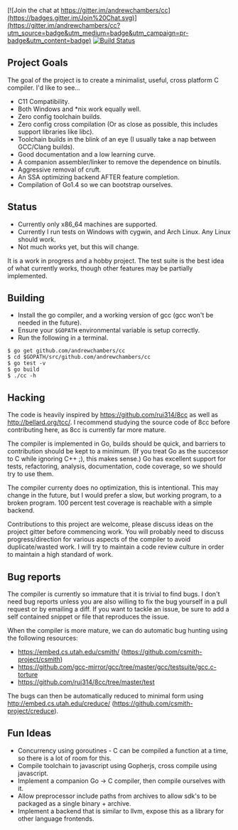 [![Join the chat at https://gitter.im/andrewchambers/cc](https://badges.gitter.im/Join%20Chat.svg)](https://gitter.im/andrewchambers/cc?utm_source=badge&utm_medium=badge&utm_campaign=pr-badge&utm_content=badge)
[![Build Status](https://travis-ci.org/andrewchambers/cc.svg?branch=master)](https://travis-ci.org/andrewchambers/cc)

## Project Goals

The goal of the project is to create a minimalist, useful, cross platform C compiler. I'd like to see...

- C11 Compatibility.
- Both Windows and *nix work equally well.
- Zero config toolchain builds.
- Zero config cross compilation (Or as close as possible, this includes support libraries like libc).
- Toolchain builds in the blink of an eye (I usually take a nap between GCC/Clang builds).
- Good documentation and a low learning curve.
- A companion assembler/linker to remove the dependence on binutils.
- Aggressive removal of cruft.
- An SSA optimizing backend AFTER feature completion.
- Compilation of Go1.4 so we can bootstrap ourselves.

## Status

- Currently only x86_64 machines are supported.
- Currently I run tests on Windows with cygwin, and Arch Linux. Any Linux should work. 
- Not much works yet, but this will change.

It is a work in progress and a hobby project. The test suite is the best idea of what currently works, though other features may be
partially implemented.

## Building

- Install the go compiler, and a working version of gcc (gcc won't be needed in the future).
- Ensure your ```$GOPATH``` environmental variable is setup correctly.
- Run the following in a terminal.
```
$ go get github.com/andrewchambers/cc
$ cd $GOPATH/src/github.com/andrewchambers/cc
$ go test -v
$ go build
$ ./cc -h
```

## Hacking

The code is heavily inspired by https://github.com/rui314/8cc as well as http://bellard.org/tcc/. 
I recommend studying the source code of 8cc before contributing here, as 8cc is currently far more mature.

The compiler is implemented in Go, builds should be quick, and barriers to contribution
should be kept to a minimum. (If you treat Go as the successor to C while ignoring C++ ;), this makes sense.)
Go has excellent support for tests, refactoring, analysis, documentation, code coverage, so we should try to use them.

The compiler currenty does no optimization, this is intentional. This may change in the future, but I would
prefer a slow, but working program, to a broken program. 100 percent test coverage is reachable with a
simple backend.

Contributions to this project are welcome, please discuss ideas on the project gitter before commencing work.
You will probably need to discuss progress/direction for various aspects of the compiler to avoid duplicate/wasted work.
I will try to maintain a code review culture in order to maintain a high standard of work.

## Bug reports

The compiler is currently so immature that it is trivial to find bugs. I don't need bug reports unless
you are also willing to fix the bug yourself in a pull request or by emailing a diff. If you want to tackle an issue, be sure to add a
self contained snippet or file that reproduces the issue.

When the compiler is more mature, we can do automatic bug hunting using the following resources:

- https://embed.cs.utah.edu/csmith/ (https://github.com/csmith-project/csmith)
- https://github.com/gcc-mirror/gcc/tree/master/gcc/testsuite/gcc.c-torture
- https://github.com/rui314/8cc/tree/master/test

The bugs can then be automatically reduced to minimal form using http://embed.cs.utah.edu/creduce/ (https://github.com/csmith-project/creduce).

## Fun Ideas
- Concurrency using goroutines - C can be compiled a function at a time, so there is a lot of room for this.
- Compile toolchain to javascript using Gopherjs, cross compile using javascript.
- Implement a companion Go -> C compiler, then compile ourselves with it.
- Allow preprocessor include paths from archives to allow sdk's to be packaged as a single binary + archive.
- Implement a backend that is similar to llvm, expose this as a library for other language frontends.
